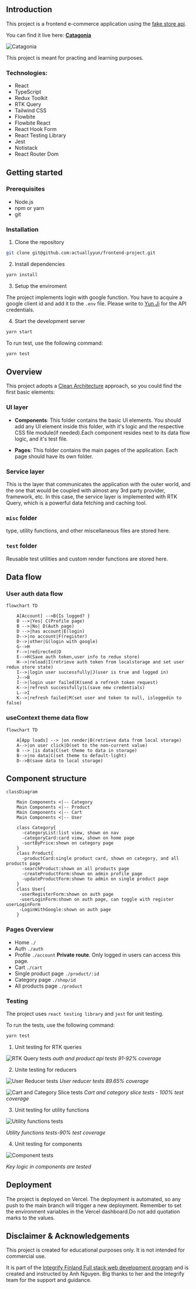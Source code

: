 ## Introduction
This project is a frontend e-commerce application using the [fake store api](https://fakeapi.platzi.com/). 

You can find it live here: **[Catagonia](https://fs17-frontend-project-mauve.vercel.app/)**

![Catagonia](./public/catagonia.png)

This project is meant for practing and learning purposes. 

### Technologies:
- React
- TypeScript
- Redux Toolkit
- RTK Query
- Tailwind CSS
- Flowbite
- Flowbite React
- React Hook Form
- React Testing Library
- Jest
- Notistack
- React Router Dom

## Getting started
### Prerequisites
- Node.js
- npm or yarn
- git
### Installation
1. Clone the repository
```bash
git clone git@github.com:actuallyyun/frontend-project.git
```
2. Install dependencies

```bash
yarn install
```
3. Setup the enviroment

The project implements login with google function. You have to acquire a google client id and add it to the `.env` file. Please write to [Yun Ji](this.jiyun@gmail.com) for the API credentials.


4. Start the development server

```bash
yarn start
```

To run test, use the following command:

```bash
yarn test
```

## Overview

This project adopts a [Clean Architecture](https://blog.cleancoder.com/uncle-bob/2012/08/13/the-clean-architecture.html) approach, so you could find the first basic elements:

### UI layer
- **Components**: This folder contains the basic UI elements. You should add any UI element inside this folder, with it's logic and the respective CSS file module(if needed).Each component resides next to its data flow logic, and it's test file.

- **Pages**: This folder contains the main pages of the application. Each page should have its own folder.

### Service layer
This is the layer that communicates the application with the outer world, and the one that would be coupled with almost any 3rd party provider, framework, etc. In this case, the service layer is implemented with RTK Query, which is a powerful data fetching and caching tool.

### `misc` folder
type, utility functions, and other miscellaneous files are stored here.

### `test` folder
Reusable test utilities and custom render functions are stored here.

## Data flow

### User auth data flow

```mermaid
flowchart TD

    A[Account] -->B{Is logged? }
    B -->|Yes| C(Profile page)
    B -->|No| D(Auth page)
    D -->|has account|E(login)
    D-->|no account|F(register)
    D-->|other|G(login with google)
    G-->H
    F-->|redirected|D
    E-->H(Save auth token,user info to redux store)
    H-->|reload|I(retrieve auth token from localstorage and set user redux store state)
    I-->|login user successfully|J(user is true and logged in)
    J-->B
    I-->|login user failed|K(send a refresh token request)
    K-->|refresh successfully|L(save new credentials)
    L-->I
    K-->|refresh failed|M(set user and token to null, isloggedin to false)

```

### useContext theme data flow

```mermaid
flowchart TD

    A[App loads] --> |on render|B(retrieve data from local storage)
    A-->|on user click|D(set to the non-current value)
    B --> |is data|C(set theme to data in storage)
    B-->|no data|C(set theme to default-light)
    D-->B(save data to local storage)
```

## Component structure

```mermaid
classDiagram

    Main Components <|-- Category
    Main Components <|-- Product
    Main Components <|-- Cart
    Main Components <|-- User

    class Category{
      -categoryList:list view, shown on nav
      -categoryCard:card view, shown on home page
      -sortByPrice:shown on category page
    }
    class Product{
      -productCard:single product card, shown on category, and all products page
      -searchProduct:shown on all products page
      -createProductForm:shown on admin profile page
      -updateProductForm:shown to admin on single product page
    }
    class User{
     -userRegisterForm:shown on auth page
     -userLoginForm:shown on auth page, can toggle with register userLoginForm
     -LoginWithGoogle:shown on auth page
    }

```

### Pages Overview

- Home `./`
- Auth `./auth`
- Profile `./account` **Private route**. Only logged in users can access this page.
- Cart `./cart`
- Single product page `./product/:id`
- Category page `./shop/id`
- All products page `./product`


### Testing
The project uses `react testing library` and `jest` for unit testing. 

To run the tests, use the following command:
```bash 
yarn test
```
1. Unit testing for RTK queries

![RTK Query tests](./public/rtkquery%20test.png)
*auth and product api tests 91-92% coverage*

2. Unite testing for reducers

![User Reducer tests](./public/userReducer%20test.png)
*User reducer tests 89.65% coverage*

![Cart and Category Slice tests](./public/categorytest.png)
*Cart and category slice tests - 100% test coverage*

3. Unit testing for utility functions

![Utility functions tests](./public/util%20testing.png)

*Utility functions tests-90% test coverage*

4. Unit testing for components

![Component tests](./public/component%20testing.png)

*Key logic in components are tested*

## Deployment
The project is deployed on Vercel. The deployment is automated, so any push to the main branch will trigger a new deployment.
Remember to set the environment variables in the Vercel dashboard.Do not add quotation marks to the values.


## Disclaimer & Acknowledgements
This project is created for educational purposes only. It is not intended for commercial use.

It is part of the [Integrify Finland Full stack web development program](https://www.integrify.io/) and is created and instructed by Anh Nguyen. Big thanks to her and the Integrify team for the support and guidance.